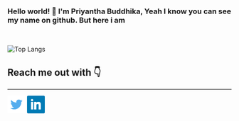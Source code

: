 ### Hello world! 👋 I'm Priyantha Buddhika, Yeah I know you can see my name on github. But here i am

<br/>

![Top Langs](https://github-readme-stats.vercel.app/api?username=priyanthabuddhika&&show_icons=true&title_color=fff&icon_color=blue&text_color=daf7dc&bg_color=151515)

<!-- ![Top Langs](https://github-readme-stats.vercel.app/api/top-langs/?username=priyanthabuddhika&layout=compact&bg_color=151515&text_color=daf7dc&) -->

## Reach me out with 👇

---

[<img src="./img/twitter.png" height="40px" width="40px">][twitter]
[<img src="./img/linkedin.png" height="40px" width="40px">][linkedin]

<!-- [<img src="img/facebook.png" class="img-style">][facebook] -->

[twitter]: https://twitter.com/macpreiz
[linkedin]: https://www.linkedin.com/in/priyantha.buddhika

<!-- [facebook]: http://www.facebook.com -->

